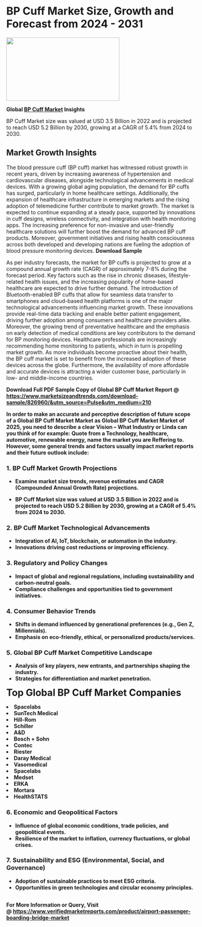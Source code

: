<H1>BP Cuff Market Size, Growth and Forecast from 2024 - 2031</H1><img class="aligncenter size-medium wp-image-584254" src="https://thirdeyenews.in/wp-content/uploads/2024/09/Global-Market-Research-300x168.jpeg" alt="" width="300" height="168" /><p><strong>Global&nbsp;<a href="https://www.marketsizeandtrends.com/download-sample/826960/&amp;utm_source=Pulse&amp;utm_medium=210">BP Cuff Market</a> Insights</strong></p><p>BP Cuff Market size was valued at USD 3.5 Billion in 2022 and is projected to reach USD 5.2 Billion by 2030, growing at a CAGR of 5.4% from 2024 to 2030.</p><p><h2>Market Growth Insights</h2> <p>The blood pressure cuff (BP cuff) market has witnessed robust growth in recent years, driven by increasing awareness of hypertension and cardiovascular diseases, alongside technological advancements in medical devices. With a growing global aging population, the demand for BP cuffs has surged, particularly in home healthcare settings. Additionally, the expansion of healthcare infrastructure in emerging markets and the rising adoption of telemedicine further contribute to market growth. The market is expected to continue expanding at a steady pace, supported by innovations in cuff designs, wireless connectivity, and integration with health monitoring apps. The increasing preference for non-invasive and user-friendly healthcare solutions will further boost the demand for advanced BP cuff products. Moreover, government initiatives and rising health consciousness across both developed and developing nations are fueling the adoption of blood pressure monitoring devices. <strong>Download Sample</strong> </p> <p>As per industry forecasts, the market for BP cuffs is projected to grow at a compound annual growth rate (CAGR) of approximately 7-8% during the forecast period. Key factors such as the rise in chronic diseases, lifestyle-related health issues, and the increasing popularity of home-based healthcare are expected to drive further demand. The introduction of Bluetooth-enabled BP cuffs that allow for seamless data transfer to smartphones and cloud-based health platforms is one of the major technological advancements influencing market growth. These innovations provide real-time data tracking and enable better patient engagement, driving further adoption among consumers and healthcare providers alike. Moreover, the growing trend of preventative healthcare and the emphasis on early detection of medical conditions are key contributors to the demand for BP monitoring devices. Healthcare professionals are increasingly recommending home monitoring to patients, which in turn is propelling market growth. As more individuals become proactive about their health, the BP cuff market is set to benefit from the increased adoption of these devices across the globe. Furthermore, the availability of more affordable and accurate devices is attracting a wider customer base, particularly in low- and middle-income countries. <strong></p><p><span class=""><strong>Download Full PDF Sample Copy of Global BP Cuff Market Report</strong> @ <a href="https://www.marketsizeandtrends.com/download-sample/826960/&amp;utm_source=Pulse&amp;utm_medium=210" target="_blank">https://www.marketsizeandtrends.com/download-sample/826960/&amp;utm_source=Pulse&amp;utm_medium=210</a></span></p><p>In order to make an accurate and perceptive description of future scope of a Global&nbsp;BP Cuff Market Market as Global&nbsp;BP Cuff Market Market of 2025, you need to describe a clear Vision &ndash; What Industry or Linda can you think of for example: Quote from a Technology, healthcare, automotive, renewable energy, name the market you are Reffering to. However, some general trends and factors usually impact market reports and their future outlook include:</p><h3>1.&nbsp;<strong>BP Cuff Market Growth Projections</strong></h3><ul><li>Examine market size trends, revenue estimates and CAGR (Compounded Annual Growth Rate) projections.</li><li><p>BP Cuff Market size was valued at USD 3.5 Billion in 2022 and is projected to reach USD 5.2 Billion by 2030, growing at a CAGR of 5.4% from 2024 to 2030.</p></li></ul><h3>2.&nbsp;<strong>BP Cuff Market Technological Advancements</strong></h3><ul><li>Integration of AI, IoT, blockchain, or automation in the industry.</li><li>Innovations driving cost reductions or improving efficiency.</li></ul><h3>3.&nbsp;<strong>Regulatory and Policy Changes</strong></h3><ul><li>Impact of global and regional regulations, including sustainability and carbon-neutral goals.</li><li>Compliance challenges and opportunities tied to government initiatives.</li></ul><h3>4.&nbsp;<strong>Consumer Behavior Trends</strong></h3><ul><li>Shifts in demand influenced by generational preferences (e.g., Gen Z, Millennials).</li><li>Emphasis on eco-friendly, ethical, or personalized products/services.</li></ul><h3>5.&nbsp;<strong>Global BP Cuff Market Competitive Landscape</strong></h3><ul><li>Analysis of key players, new entrants, and partnerships shaping the industry.</li><li>Strategies for differentiation and market penetration.</li></ul><p data-pm-slice="1 1 []"><span style="color: inherit; font-family: inherit; font-size: 25px;">Top Global BP Cuff Market Companies</span></p><div class="" data-test-id=""><p><li>Spacelabs</li><li> SunTech Medical</li><li> Hill-Rom</li><li> Schiller</li><li> A&D</li><li> Bosch + Sohn</li><li> Contec</li><li> Riester</li><li> Daray Medical</li><li> Vasomedical</li><li> Spacelabs</li><li> Medset</li><li> ERKA</li><li> Mortara</li><li> HealthSTATS</li></p></div><h3>6.&nbsp;<strong>Economic and Geopolitical Factors</strong></h3><ul><li>Influence of global economic conditions, trade policies, and geopolitical events.</li><li>Resilience of the market to inflation, currency fluctuations, or global crises.</li></ul><h3>7.&nbsp;<strong>Sustainability and ESG (Environmental, Social, and Governance)</strong></h3><ul><li>Adoption of sustainable practices to meet ESG criteria.</li><li>Opportunities in green technologies and circular economy principles.</li></ul><h2><strong style="font-size: 14px;">For More Information or Query, Visit @&nbsp;</strong><a style="background-color: #ffffff; font-size: 14px;" href="https://www.marketsizeandtrends.com/report/bp-cuff-market/" target="_blank">https://www.verifiedmarketreports.com/product/airport-passenger-boarding-bridge-market</a></h2>
